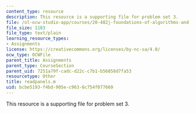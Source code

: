 ```yaml
---
content_type: resource
description: This resource is a supporting file for problem set 3.
file: /ol-ocw-studio-app/courses/20-482j-foundations-of-algorithms-and-computational-techniques-in-systems-biology-spring-2006/bcbe5193f4bd905ec9636c754f077669_readpanels.m
file_size: 1183
file_type: text/plain
learning_resource_types:
- Assignments
license: https://creativecommons.org/licenses/by-nc-sa/4.0/
ocw_type: OCWFile
parent_title: Assignments
parent_type: CourseSection
parent_uid: 7251a79f-cadc-d22c-c7b1-b56858d7fa53
resourcetype: Other
title: readpanels.m
uid: bcbe5193-f4bd-905e-c963-6c754f077669
---
```

This resource is a supporting file for problem set 3.